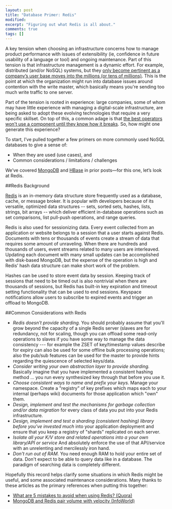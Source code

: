 ```yaml
---
layout: post
title: "Database Primer: Redis"
modified:
excerpt: "Figuring out what Redis is all about."
comments: true
tags: []
---
```



A key tension when choosing an infrastructure concerns how to manage product performance with issues of extensibility (ie, confidence in future usability of a language or tool) and ongoing maintenance. Part of this tension is that infrastructure management is a dynamic effort. For example, distributed (and/or NoSQL) systems, but they [only become pertinent as a company’s user base moves into the millions (or tens of millions)][1]. This is the point at which the organization might run into database issues around contention with the write master, which basically means you're sending too much write traffic to one server.

Part of the tension is rooted in experience: large companies, some of whom may have little experience with managing a digital-scale infrastructure, are being asked to adopt these evolving technologies that require a very specific skillset. On top of this, a common adage is that [the best operators won't use a component until they know how it breaks][2]. So, how might one generate this experience?

To start, I’ve pulled together a few primers on more commonly used NoSQL databases to give a sense of:

* When they are used (use cases), and
* Common considerations / limitations / challenges

We’ve covered [MongoDB][3] and [HBase][4] in prior posts—for this one, let’s look at Redis. 

##Redis Background

[Redis][5] is an in-memory data structure store frequently used as a database, cache, or message broker. It is popular with developers because of its versatile, optimized data structures -- sets, sorted sets, hashes, lists, strings, bit arrays -- which deliver efficient in-database operations such as set comparisons, list pull-push operations, and range queries.

Redis is also used for sessionizing data. Every event collected from an application or website belongs to a session that a user starts against Redis. Documents with tens or thousands of events create a stream of data that requires some amount of unraveling. When there are hundreds and thousands of users, event streams related to many users are interleaved. Updating each document with many small updates can be accomplished with disk-based MongoDB, but the expense of the operation is high and Redis’ hash data structure can make short work of the problem.

Hashes can be used to store event data by session. Keeping track of sessions that need to be timed out is also nontrivial when there are thousands of sessions, but Redis has built-in key expiration and timeout setting functionality that can be used to end sessions. Keyspace notifications allow users to subscribe to expired events and trigger an offload to MongoDB.

##Common Considerations with Redis

* *Redis doesn't provide sharding.* You should probably assume that you'll grow beyond the capacity of a single Redis server (slaves are for redundancy, not for scaling, though you can offload some read-only operations to slaves if you have some way to manage the data consistency --- for example the ZSET of key/timestamp values describe for expiry can also be used for some offline bulk processing operations; also the pub/sub features can be used for the master to provide hints regarding the quiescence of selected keys/data.
* *Consider writing your own abstraction layer to provide sharding.* Basically imagine that you have implemented a consistent hashing method ... you run every synthesized key through that before you use it.  
* *Choose consistent ways to name and prefix your keys.* Manage your namespace. Create a "registry" of key prefixes which maps each to your internal (perhaps wiki) documents for those application which "own" them.
* *Design, implement and test the mechanisms for garbage collection and/or data migration* for every class of data you put into your Redis infrastructure.
* *Design, implement and test a sharding (consistent hashing) library before you've invested much* into your application deployment and ensure that you keep a registry of "shards" replicated on each server.
* *Isolate all your K/V store and related operations into a your own library/API or service* And absolutely enforce the use of that API/service with an unrelenting and mercilessly iron hand.
* *Don't run out of RAM.* You need enough RAM to hold your entire set of data. Don't expect to be able to query data like in a database.  The paradigm of searching data is completely different. 

Hopefully this record helps clarify some situations in which Redis might be useful, and some associated maintenance considerations. Many thanks to these articles as the primary references when putting this together:

* [What are 5 mistakes to avoid when using Redis? (Quora)][6]
* [MongoDB and Redis pair volume with velocity (InfoWorld)][7]


[1]: http://highscalability.com/blog/2016/1/11/a-beginners-guide-to-scaling-to-11-million-users-on-amazons.html
[2]: http://firstround.com/review/the-three-infrastructure-mistakes-your-company-must-not-make/
[3]: http://bradaallen.com/database-primer-mongodb/
[4]: http://bradaallen.com/database-primer-hbase/
[5]: http://redis.io/
[6]: https://www.quora.com/What-are-5-mistakes-to-avoid-when-using-Redis
[7]: http://www.infoworld.com/article/3008052/nosql/mongodb-and-redis-pair-volume-with-velocity.html